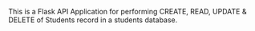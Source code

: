 This is a Flask API Application for performing CREATE, READ, UPDATE & DELETE of Students record in a students database.